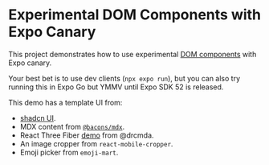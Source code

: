 # Experimental DOM Components with Expo Canary

This project demonstrates how to use experimental [DOM components](https://docs.expo.dev/guides/dom-components/) with Expo canary.

Your best bet is to use dev clients (`npx expo run`), but you can also try running this in Expo Go but YMMV until Expo SDK 52 is released.

This demo has a template UI from:

- [shadcn UI](https://ui.shadcn.com/blocks).
- MDX content from [`@bacons/mdx`](https://github.com/EvanBacon/expo-mdx).
- React Three Fiber [demo](https://codesandbox.io/p/sandbox/re-using-gltfs-dix1y?file=%2Fpackage.json%3A10%2C3-10%2C23) from @drcmda.
- An image cropper from `react-mobile-cropper`.
- Emoji picker from `emoji-mart`.
